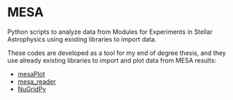 # MESA
Python scripts to analyze data from Modules for Experiments in Stellar Astrophysics using existing libraries to import data.

These codes are developed as a tool for my end of degree thesis, and they use already existing libraries to import and plot data 
from MESA results:
- [mesaPlot](https://github.com/rjfarmer/mesaplot)
- [mesa_reader](https://github.com/wmwolf/py_mesa_reader)
- [NuGridPy](https://github.com/NuGrid/NuGridPy)
